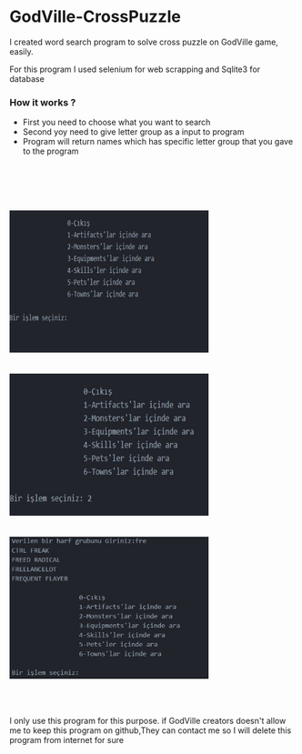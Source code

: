 # GodVille-CrossPuzzle
I created word  search program to solve cross puzzle on GodVille game, easily.

For this program I used selenium for web scrapping and Sqlite3 for database


### How it works ?

* First you need to choose what you want to search
* Second yoy need to give letter group as a input to program 
* Program will return names which has specific letter group that you gave to the program 

<br></br>
<br></br>

<div><img src="https://github.com/ErdalNayir/GodVille-CrossPuzzle/blob/main/1.jpg" height="250" width="350" /></div>
<br></br>
<div><img src="https://github.com/ErdalNayir/GodVille-CrossPuzzle/blob/main/2.jpg" height="250" width="350" /></div> 
<br></br>
<div><img src="https://github.com/ErdalNayir/GodVille-CrossPuzzle/blob/main/5.jpg" height="250" width="350" /></div>

<br></br>



















I only use this program for this purpose. if GodVille creators doesn't allow me to keep this program on github,They can contact me so I will delete this program from internet for sure
